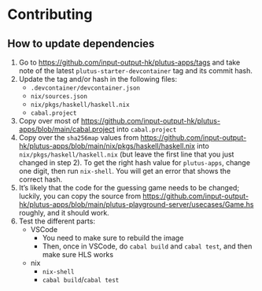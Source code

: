# Contributing

## How to update dependencies

  1. Go to https://github.com/input-output-hk/plutus-apps/tags and take note of the latest `plutus-starter-devcontainer` tag and its commit hash.
  2. Update the tag and/or hash in the following files:
      - `.devcontainer/devcontainer.json`
      - `nix/sources.json`
      - `nix/pkgs/haskell/haskell.nix`
      - `cabal.project`
  3. Copy over most of https://github.com/input-output-hk/plutus-apps/blob/main/cabal.project into `cabal.project`
  4. Copy over the `sha256map` values from https://github.com/input-output-hk/plutus-apps/blob/main/nix/pkgs/haskell/haskell.nix into `nix/pkgs/haskell/haskell.nix` (but leave the first line that you just changed in step 2). To get the right hash value for `plutus-apps`, change one digit, then run `nix-shell`. You will get an error that shows the correct hash.
  5. It’s likely that the code for the guessing game needs to be changed; luckily, you can copy the source from https://github.com/input-output-hk/plutus-apps/blob/main/plutus-playground-server/usecases/Game.hs roughly, and it should work.
  6. Test the different parts:
      - VSCode
          * You need to make sure to rebuild the image
          * Then, once in VSCode, do `cabal build` and `cabal test`, and then make sure HLS works
      - nix
          * `nix-shell`
          * `cabal build`/`cabal test`
